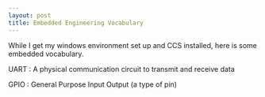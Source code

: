 ```yaml
---
layout: post
title: Embedded Engineering Vocabulary
---
```


While I get my windows environment set up and CCS installed, here is some embedded vocabulary.

UART : A physical communication circuit to transmit and receive data

GPIO : General Purpose Input Output (a type of pin)


